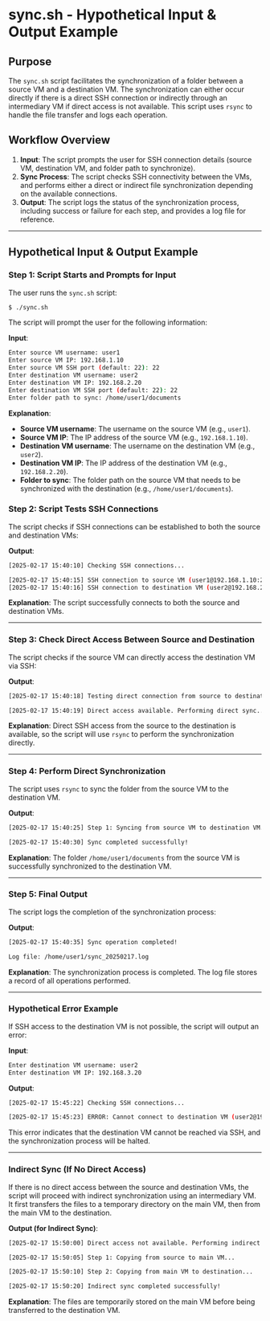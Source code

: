 # **sync.sh - Hypothetical Input & Output Example**

## **Purpose**
The `sync.sh` script facilitates the synchronization of a folder between a source VM and a destination VM. The synchronization can either occur directly if there is a direct SSH connection or indirectly through an intermediary VM if direct access is not available. This script uses `rsync` to handle the file transfer and logs each operation.

## **Workflow Overview**

1. **Input**: The script prompts the user for SSH connection details (source VM, destination VM, and folder path to synchronize).
2. **Sync Process**: The script checks SSH connectivity between the VMs, and performs either a direct or indirect file synchronization depending on the available connections.
3. **Output**: The script logs the status of the synchronization process, including success or failure for each step, and provides a log file for reference.

---

## **Hypothetical Input & Output Example**

### **Step 1: Script Starts and Prompts for Input**

The user runs the `sync.sh` script:

```bash
$ ./sync.sh
```

The script will prompt the user for the following information:

**Input**:
```bash
Enter source VM username: user1
Enter source VM IP: 192.168.1.10
Enter source VM SSH port (default: 22): 22
Enter destination VM username: user2
Enter destination VM IP: 192.168.2.20
Enter destination VM SSH port (default: 22): 22
Enter folder path to sync: /home/user1/documents
```

**Explanation**:
- **Source VM username**: The username on the source VM (e.g., `user1`).
- **Source VM IP**: The IP address of the source VM (e.g., `192.168.1.10`).
- **Destination VM username**: The username on the destination VM (e.g., `user2`).
- **Destination VM IP**: The IP address of the destination VM (e.g., `192.168.2.20`).
- **Folder to sync**: The folder path on the source VM that needs to be synchronized with the destination (e.g., `/home/user1/documents`).

### **Step 2: Script Tests SSH Connections**

The script checks if SSH connections can be established to both the source and destination VMs:

**Output**:
```bash
[2025-02-17 15:40:10] Checking SSH connections...

[2025-02-17 15:40:15] SSH connection to source VM (user1@192.168.1.10:22) successful.
[2025-02-17 15:40:16] SSH connection to destination VM (user2@192.168.2.20:22) successful.
```

**Explanation**: The script successfully connects to both the source and destination VMs.

---

### **Step 3: Check Direct Access Between Source and Destination**

The script checks if the source VM can directly access the destination VM via SSH:

**Output**:
```bash
[2025-02-17 15:40:18] Testing direct connection from source to destination...

[2025-02-17 15:40:19] Direct access available. Performing direct sync...
```

**Explanation**: Direct SSH access from the source to the destination is available, so the script will use `rsync` to perform the synchronization directly.

---

### **Step 4: Perform Direct Synchronization**

The script uses `rsync` to sync the folder from the source VM to the destination VM.

**Output**:
```bash
[2025-02-17 15:40:25] Step 1: Syncing from source VM to destination VM...

[2025-02-17 15:40:30] Sync completed successfully!
```

**Explanation**: The folder `/home/user1/documents` from the source VM is successfully synchronized to the destination VM.

---

### **Step 5: Final Output**

The script logs the completion of the synchronization process:

**Output**:
```bash
[2025-02-17 15:40:35] Sync operation completed!

Log file: /home/user1/sync_20250217.log
```

**Explanation**: The synchronization process is completed. The log file stores a record of all operations performed.

---

### **Hypothetical Error Example**

If SSH access to the destination VM is not possible, the script will output an error:

**Input**:
```bash
Enter destination VM username: user2
Enter destination VM IP: 192.168.3.20
```

**Output**:
```bash
[2025-02-17 15:45:22] Checking SSH connections...

[2025-02-17 15:45:23] ERROR: Cannot connect to destination VM (user2@192.168.3.20:22)
```

This error indicates that the destination VM cannot be reached via SSH, and the synchronization process will be halted.

---

### **Indirect Sync (If No Direct Access)**

If there is no direct access between the source and destination VMs, the script will proceed with indirect synchronization using an intermediary VM. It first transfers the files to a temporary directory on the main VM, then from the main VM to the destination.

**Output (for Indirect Sync)**:
```bash
[2025-02-17 15:50:00] Direct access not available. Performing indirect sync through main VM...

[2025-02-17 15:50:05] Step 1: Copying from source to main VM...

[2025-02-17 15:50:10] Step 2: Copying from main VM to destination...

[2025-02-17 15:50:20] Indirect sync completed successfully!
```

**Explanation**: The files are temporarily stored on the main VM before being transferred to the destination VM.

